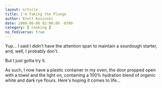 ```yaml
---
layout: article
title: I'm Taking the Plunge
author: Brett Kosinski
date: 2008-06-06 02:00:00 -0700
category: [ cooking ]
no_fediverse: true
---
```


Yup... I said I didn't have the attention span to maintain a sourdough starter, and, well, I probably don't.

But I just gotta try it.  

As such, I now have a plastic container in my oven, the door propped open with a towel and the light on, containing a 100% hydration blend of organic white and dark rye flours.  Here's hoping it comes to life...

